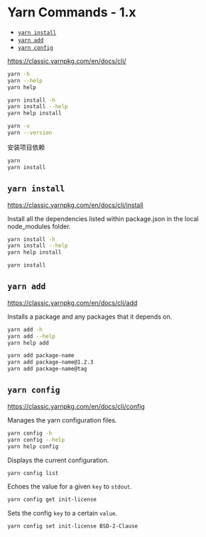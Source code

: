 <!-- omit in toc -->
# Yarn Commands - 1.x

- [`yarn install`](#yarn-install)
- [`yarn add`](#yarn-add)
- [`yarn config`](#yarn-config)

<https://classic.yarnpkg.com/en/docs/cli/>

```bash
yarn -h
yarn --help
yarn help

yarn install -h
yarn install --help
yarn help install
```

```bash
yarn -v
yarn --version
```

安装项目依赖

```bash
yarn
yarn install
```

## `yarn install`

<https://classic.yarnpkg.com/en/docs/cli/install>

Install all the dependencies listed within package.json in the local node_modules folder.

```bash
yarn install -h
yarn install --help
yarn help install
```

```bash
yarn install
```

## `yarn add`

<https://classic.yarnpkg.com/en/docs/cli/add>

Installs a package and any packages that it depends on.

```bash
yarn add -h
yarn add --help
yarn help add
```

```bash
yarn add package-name
yarn add package-name@1.2.3
yarn add package-name@tag
```

## `yarn config`

<https://classic.yarnpkg.com/en/docs/cli/config>

Manages the yarn configuration files.

```bash
yarn config -h
yarn config --help
yarn help config
```

Displays the current configuration.

```bash
yarn config list
```

Echoes the value for a given `key` to `stdout`.

```bash
yarn config get init-license
```

Sets the config `key` to a certain `value`.

```bash
yarn config set init-license BSD-2-Clause
```
